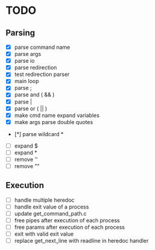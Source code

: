 # TODO

## Parsing

- [x] parse command name
- [x] parse args
- [x] parse io
- [x] parse redirection
- [x] test redirection parser
- [x] main loop
- [x] parse ;
- [x] parse and ( && )
- [x] parse |
- [x] parse or ( || )
- [x] make cmd name expand variables
- [x] make args parse double quotes
- [*] parse wildcard *
- [ ] expand $
- [ ] expand *
- [ ] remove ''
- [ ] remove ""
## Execution

- [ ] handle multiple heredoc
- [ ] handle exit value of a process
- [ ] update get_command_path.c
- [ ] free pipes after execution of each process
- [ ] free params after execution of each process
- [ ] exit with valid exit value
- [ ] replace get_next_line with readline in heredoc handler

